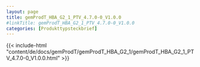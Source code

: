 ```yaml
---
layout: page
title: gemProdT_HBA_G2_1_PTV_4.7.0-0_V1.0.0
#linkTitle: gemProdT_HBA_G2_1_PTV_4.7.0-0_V1.0.0
categories: [Produkttypsteckbrief]
---
```

{{< include-html "content/de/docs/gemProdT/gemProdT_HBA_G2_1/gemProdT_HBA_G2_1_PTV_4.7.0-0_V1.0.0.html" >}}